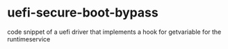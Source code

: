 # uefi-secure-boot-bypass
code snippet of a uefi driver that implements a hook for getvariable for the runtimeservice
